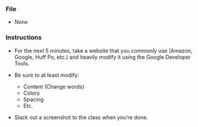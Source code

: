### File

* *None*

### Instructions

* For the next 5 minutes, take a website that you commonly use (Amazon, Google, Huff Po, etc.) and heavily modify it using the Google Developer Tools.

* Be sure to at least modify:
  * Content (Change words)
  * Colors
  * Spacing
  * Etc.

* Slack out a screenshot to the class when you’re done.
